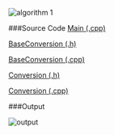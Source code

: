 
![algorithm 1](https://github.com/cpp-rakesh/DiscreteMathematicsAndItsApplications/tree/master/Chapter_4_Number_Theory_And_Cryptography/4.2_Integer_Representations_And_Algorithms/Algorithms/repo/algorithm_1.jpg)

###Source Code
[Main (.cpp)](https://github.com/cpp-rakesh/DiscreteMathematicsAndItsApplications/tree/master/Chapter_4_Number_Theory_And_Cryptography/4.2_Integer_Representations_And_Algorithms/Algorithms/repo/algorithm_1/Main.cpp)

[BaseConversion (.h)](https://github.com/cpp-rakesh/DiscreteMathematicsAndItsApplications/tree/master/Chapter_4_Number_Theory_And_Cryptography/4.2_Integer_Representations_And_Algorithms/Algorithms/repo/algorithm_1/BaseConversion.h)

[BaseConversion (.cpp)](https://github.com/cpp-rakesh/DiscreteMathematicsAndItsApplications/tree/master/Chapter_4_Number_Theory_And_Cryptography/4.2_Integer_Representations_And_Algorithms/Algorithms/repo/algorithm_1/BaseConversion.cpp)

[Conversion (.h)](https://github.com/cpp-rakesh/DiscreteMathematicsAndItsApplications/tree/master/Chapter_4_Number_Theory_And_Cryptography/4.2_Integer_Representations_And_Algorithms/Algorithms/repo/algorithm_1/Conversion.h)

[Conversion (.cpp)](https://github.com/cpp-rakesh/DiscreteMathematicsAndItsApplications/tree/master/Chapter_4_Number_Theory_And_Cryptography/4.2_Integer_Representations_And_Algorithms/Algorithms/repo/algorithm_1/Conversion.cpp)

###Output

![output](https://github.com/cpp-rakesh/DiscreteMathematicsAndItsApplications/tree/master/Chapter_4_Number_Theory_And_Cryptography/4.2_Integer_Representations_And_Algorithms/Algorithms/repo/solution_1.jpg)